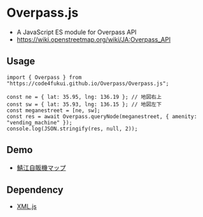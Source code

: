 # Overpass.js

- A JavaScript ES module for Overpass API
- https://wiki.openstreetmap.org/wiki/JA:Overpass_API

## Usage

```
import { Overpass } from "https://code4fukui.github.io/Overpass/Overpass.js";

const ne = { lat: 35.95, lng: 136.19 }; // 地図右上
const sw = { lat: 35.93, lng: 136.15 }; // 地図左下
const meganestreet = [ne, sw];
const res = await Overpass.queryNode(meganestreet, { amenity: "vending_machine" });
console.log(JSON.stringify(res, null, 2));
```

## Demo

- [鯖江自販機マップ](https://code4fukui.github.io/Overpass/)

## Dependency

- [XML.js](https://github.com/code4fukui/XML)
